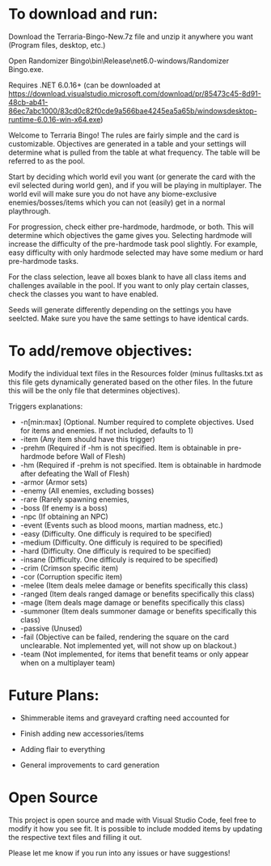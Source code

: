<h1>To download and run:</h1>
Download the Terraria-Bingo-New.7z file and unzip it anywhere you want (Program files, desktop, etc.)

Open Randomizer Bingo\bin\Release\net6.0-windows/Randomizer Bingo.exe.

Requires .NET 6.0.16+ (can be downloaded at https://download.visualstudio.microsoft.com/download/pr/85473c45-8d91-48cb-ab41-86ec7abc1000/83cd0c82f0cde9a566bae4245ea5a65b/windowsdesktop-runtime-6.0.16-win-x64.exe)

Welcome to Terraria Bingo! The rules are fairly simple and the card is customizable.
Objectives are generated in a table and your settings will determine what is pulled
from the table at what frequency. The table will be referred to as the pool.

Start by deciding which world evil you want (or generate the card with the evil selected during world gen), and if you will be playing in multiplayer.
The world evil will make sure you do not have any biome-exclusive enemies/bosses/items
which you can not (easily) get in a normal playthrough.

For progression, check either pre-hardmode, hardmode, or both. This will determine
which objectives the game gives you. Selecting hardmode will increase the difficulty of
the pre-hardmode task pool slightly.
For example, easy difficulty with only hardmode selected may have some medium or
hard pre-hardmode tasks.

For the class selection, leave all boxes blank to have all class items and challenges 
available in the pool. If you want to only play certain classes, check the classes you 
want to have enabled.

Seeds will generate differently depending on the settings you have seelcted. Make sure you have the same settings to have identical cards.

<h1>To add/remove objectives:</h1>
Modify the individual text files in the Resources folder (minus fulltasks.txt as this file gets dynamically generated based on the other files. In the future this will be the only file that determines objectives).


Triggers explanations:
* -n[min:max] (Optional. Number required to complete objectives. Used for items and enemies. If not included, defaults to 1)
* -item (Any item should have this trigger)
* -prehm (Required if -hm is not specified. Item is obtainable in pre-hardmode before Wall of Flesh)
* -hm (Required if -prehm is not specified. Item is obtainable in hardmode after defeating the Wall of Flesh)
* -armor (Armor sets)
* -enemy (All enemies, excluding bosses)
* -rare (Rarely spawning enemies,
* -boss (If enemy is a boss)
* -npc (If obtaining an NPC)
* -event (Events such as blood moons, martian madness, etc.)
* -easy (Difficulty. One difficuly is required to be specified)
* -medium (Difficulty. One difficuly is required to be specified)
* -hard (Difficulty. One difficuly is required to be specified)
* -insane (Difficulty. One difficuly is required to be specified)
* -crim (Crimson specific item)
* -cor (Corruption specific item)
* -melee (Item deals melee damage or benefits specifically this class)
* -ranged (Item deals ranged damage or benefits specifically this class)
* -mage (Item deals mage damage or benefits specifically this class)
* -summoner (Item deals summoner damage or benefits specifically this class)
* -passive (Unused)
* -fail (Objective can be failed, rendering the square on the card unclearable. Not implemented yet, will not show up on blackout.)
* -team (Not implemented, for items that benefit teams or only appear when on a multiplayer team)


<h1>Future Plans:</h1>

* Shimmerable items and graveyard crafting need accounted for

* Finish adding new accessories/items
  
* Adding flair to everything
  
* General improvements to card generation

<h1>Open Source</h1>

This project is open source and made with Visual Studio Code, feel free to modify it how you see fit. It is possible to include modded items by updating the respective text files and filling it out.

Please let me know if you run into any issues or have suggestions!
